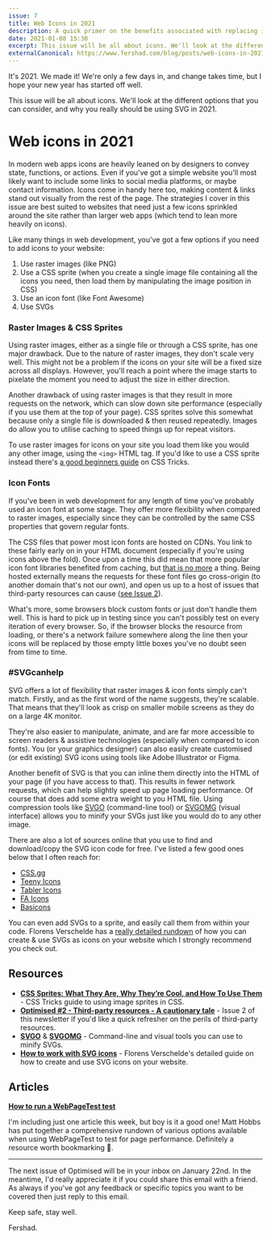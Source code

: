 ```yaml
---
issue: 7
title: Web Icons in 2021
description: A quick primer on the benefits associated with replacing icon fonts with SVGs
date: 2021-01-08 15:30
excerpt: This issue will be all about icons. We'll look at the different options that you can consider, and why you really should be using SVG in 2021.
externalCanonical: https://www.fershad.com/blog/posts/web-icons-in-2021/
---
```

It's 2021. We made it! We're only a few days in, and change takes time, but I hope your new year has started off well.

This issue will be all about icons. We'll look at the different options that you can consider, and why you really should be using SVG in 2021.

# Web icons in 2021

In modern web apps icons are heavily leaned on by designers to convey state, functions, or actions. Even if you've got a simple website you'll most likely want to include some links to social media platforms, or maybe contact information. Icons come in handy here too, making content & links stand out visually from the rest of the page. The strategies I cover in this issue are best suited to websites that need just a few icons sprinkled around the site rather than larger web apps (which tend to lean more heavily on icons).

Like many things in web development, you've got a few options if you need to add icons to your website:

1. Use raster images (like PNG)
2. Use a CSS sprite (when you create a single image file containing all the icons you need, then load them by manipulating the image position in CSS)
3. Use an icon font (like Font Awesome)
4. Use SVGs

### **Raster Images & CSS Sprites**

Using raster images, either as a single file or through a CSS sprite, has one major drawback. Due to the nature of raster images, they don't scale very well. This might not be a problem if the icons on your site will be a fixed size across all displays. However, you'll reach a point where the image starts to pixelate the moment you need to adjust the size in either direction.

Another drawback of using raster images is that they result in more requests on the network, which can slow down site performance (especially if you use them at the top of your page). CSS sprites solve this somewhat because only a single file is downloaded & then reused repeatedly. Images do allow you to utilise caching to speed things up for repeat visitors.

To use raster images for icons on your site you load them like you would any other image, using the `<img>` HTML tag. If you'd like to use a CSS sprite instead there's [a good beginners guide](https://css-tricks.com/css-sprites/) on CSS Tricks.

### **Icon Fonts**

If you've been in web development for any length of time you've probably used an icon font at some stage. They offer more flexibility when compared to raster images, especially since they can be controlled by the same CSS properties that govern regular fonts.

The CSS files that power most icon fonts are hosted on CDNs. You link to these fairly early on in your HTML document (especially if you're using icons above the fold). Once upon a time this did mean that more popular icon font libraries benefited from caching, but [that is no more](https://www.stefanjudis.com/notes/say-goodbye-to-resource-caching-across-sites-and-domains/) a thing. Being hosted externally means the requests for these font files go cross-origin (to another domain that's not our own), and open us up to a host of issues that third-party resources can cause ([see Issue 2](https://www.fershad.com/optimised/issue/2/third-party-resources-a-cautionary-tale/)).

What's more, some browsers block custom fonts or just don't handle them well. This is hard to pick up in testing since you can't possibly test on every iteration of every browser. So, if the browser blocks the resource from loading, or there's a network failure somewhere along the line then your icons will be replaced by those empty little boxes you've no doubt seen from time to time.

### **#SVGcanhelp**

SVG offers a lot of flexibility that raster images & icon fonts simply can't match. Firstly, and as the first word of the name suggests, they're scalable. That means that they'll look as crisp on smaller mobile screens as they do on a large 4K monitor. 

They're also easier to manipulate, animate, and are far more accessible to screen readers & assistive technologies (especially when compared to icon fonts). You (or your graphics designer) can also easily create customised (or edit existing) SVG icons using tools like Adobe Illustrator or Figma.

Another benefit of SVG is that you can inline them directly into the HTML of your page (if you have access to that). This results in fewer network requests, which can help slightly speed up page loading performance. Of course that does add some extra weight to you HTML file. Using compression tools like [SVGO](https://github.com/svg/svgo) (command-line tool) or [SVGOMG](https://jakearchibald.github.io/svgomg/) (visual interface) allows you to minify your SVGs just like you would do to any other image.

There are also a lot of sources online that you use to find and download/copy the SVG icon code for free. I've listed a few good ones below that I often reach for:

- [CSS.gg](https://css.gg/app)
- [Teeny Icons](https://teenyicons.com/)
- [Tabler Icons](https://tablericons.com/)
- [FA Icons](https://faicons.dev/)
- [Basicons](https://basicons.xyz/)

You can even add SVGs to a sprite, and easily call them from within your code. Florens Verschelde has a [really detailed rundown](https://fvsch.com/svg-icons) of how you can create & use SVGs as icons on your website which I strongly recommend you check out.

## **Resources**

- **[CSS Sprites: What They Are, Why They’re Cool, and How To Use Them](https://css-tricks.com/css-sprites/)** - CSS Tricks guide to using image sprites in CSS.
- **[Optimised #2 - Third-party resources - A cautionary tale](https://www.fershad.com/optimised/issue/2/third-party-resources-a-cautionary-tale/)** - Issue 2 of this newsletter if you'd like a quick refresher on the perils of third-party resources.
- **[SVGO](https://github.com/svg/svgo)** & **[SVGOMG](https://jakearchibald.github.io/svgomg/)** - Command-line and visual tools you can use to minify SVGs.
- **[How to work with SVG icons](https://fvsch.com/svg-icons)** - Florens Verschelde's detailed guide on how to create and use SVG icons on your website.

## **Articles**

**[How to run a WebPageTest test](https://nooshu.github.io/blog/2020/12/31/how-to-run-a-webpagetest-test/#mainnavigation)**

I'm including just one article this week, but boy is it a good one! Matt Hobbs has put together a comprehensive rundown of various options available when using WebPageTest to test for page performance. Definitely a resource worth bookmarking 🔖.

--- 

The next issue of Optimised will be in your inbox on January 22nd. In the meantime, I'd really appreciate it if you could share this email with a friend. As always if you've got any feedback or specific topics you want to be covered then just reply to this email.

Keep safe, stay well.

Fershad.